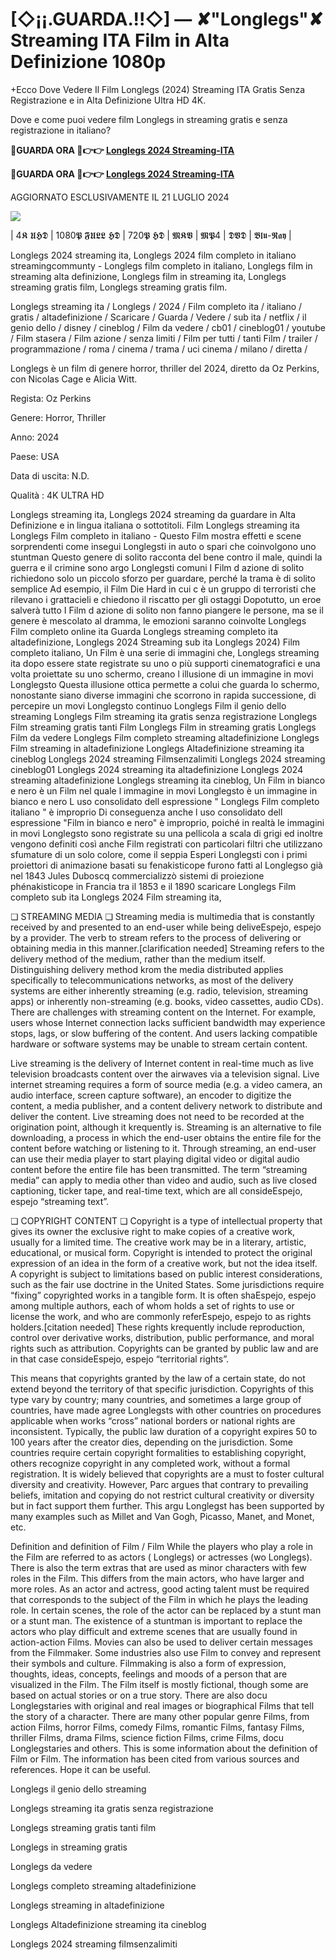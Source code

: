 # [◇¡¡.GUARDA.!!◇] — ✘"Longlegs"✘ Streaming ITA Film in Alta Definizione 1080p

+Ecco Dove Vedere Il Film Longlegs (2024) Streaming ITA Gratis Senza Registrazione e in Alta Definizione Ultra HD 4K.

Dove e come puoi vedere film Longlegs in streaming gratis e senza registrazione in italiano?

**🔴GUARDA ORA 🔴👉👉 [Longlegs 2024 Streaming-ITA](https://t.co/WeIJN7mUMU)**

**🔴GUARDA ORA 🔴👉👉 [Longlegs 2024 Streaming-ITA](https://t.co/WeIJN7mUMU)**

AGGIORNATO ESCLUSIVAMENTE IL 21 LUGLIO 2024

<a href="https://t.co/WeIJN7mUMU"><img src="https://www.techmehow.com/wp-content/uploads/2024/03/rgbsrteg.gif" style="max-width: 100%;"></a></p>

| 4𝕶 𝖀𝕳𝕯 | 1080𝕻 𝕱𝖀𝕷𝕷 𝕳𝕯 | 720𝕻 𝕳𝕯 | 𝕸𝕶𝖁 | 𝕸𝕻4 | 𝕯𝖁𝕯 | 𝕭𝖑𝖚-𝕽𝖆𝖞 |

Longlegs 2024 streaming ita, Longlegs 2024 film completo in italiano streamingcommunty - Longlegs film completo in italiano, Longlegs film in streaming alta definizione, Longlegs film in streaming ita, Longlegs streaming gratis film, Longlegs streaming gratis film.

Longlegs streaming ita / Longlegs / 2024 / Film completo ita / italiano / gratis / altadefinizione / Scaricare / Guarda / Vedere / sub ita / netflix / il genio dello / disney / cineblog / Film da vedere / cb01 / cineblog01 / youtube / Film stasera / Film azione / senza limiti / Film per tutti / tanti Film / trailer / programmazione / roma / cinema / trama / uci cinema / milano / diretta /

Longlegs è un film di genere horror, thriller del 2024, diretto da Oz Perkins, con Nicolas Cage e Alicia Witt.

Regista: Oz Perkins

Genere: Horror, Thriller

Anno: 2024

Paese: USA

Data di uscita: N.D.

Qualità : 4K ULTRA HD

Longlegs streaming ita, Longlegs 2024 streaming da guardare in Alta Definizione e in lingua italiana o sottotitoli. Film Longlegs streaming ita Longlegs Film completo in italiano - Questo Film mostra effetti e scene sorprendenti come insegui Longlegsti in auto o spari che coinvolgono uno stuntman Questo genere di solito racconta del bene contro il male, quindi la guerra e il crimine sono argo Longlegsti comuni I Film d azione di solito richiedono solo un piccolo sforzo per guardare, perché la trama è di solito semplice Ad esempio, il Film Die Hard in cui c è un gruppo di terroristi che rilevano i grattacieli e chiedono il riscatto per gli ostaggi Dopotutto, un eroe salverà tutto I Film d azione di solito non fanno piangere le persone, ma se il genere è mescolato al dramma, le emozioni saranno coinvolte Longlegs Film completo online ita Guarda Longlegs streaming completo ita altadefinizione, Longlegs 2024 Streaming sub ita Longlegs 2024) Film completo italiano, Un Film è una serie di immagini che, Longlegs streaming ita dopo essere state registrate su uno o più supporti cinematografici e una volta proiettate su uno schermo, creano l illusione di un immagine in movi Longlegsto Questa illusione ottica permette a colui che guarda lo schermo, nonostante siano diverse immagini che scorrono in rapida successione, di percepire un movi Longlegsto continuo Longlegs Film il genio dello streaming Longlegs Film streaming ita gratis senza registrazione Longlegs Film streaming gratis tanti Film Longlegs Film in streaming gratis Longlegs Film da vedere Longlegs Film completo streaming altadefinizione Longlegs Film streaming in altadefinizione Longlegs Altadefinizione streaming ita cineblog Longlegs 2024 streaming Filmsenzalimiti Longlegs 2024 streaming cineblog01 Longlegs 2024 streaming ita altadefinizione Longlegs 2024 streaming altadefinizione Longlegs streaming ita cineblog, Un Film in bianco e nero è un Film nel quale l immagine in movi Longlegsto è un immagine in bianco e nero L uso consolidato dell espressione " Longlegs Film completo italiano " è improprio Di conseguenza anche l uso consolidato dell espressione "Film in bianco e nero" è improprio, poiché in realtà le immagini in movi Longlegsto sono registrate su una pellicola a scala di grigi ed inoltre vengono definiti così anche Film registrati con particolari filtri che utilizzano sfumature di un solo colore, come il seppia Esperi Longlegsti con i primi proiettori di animazione basati su fenakisticope furono fatti al Longlegso già nel 1843 Jules Duboscq commercializzò sistemi di proiezione phénakisticope in Francia tra il 1853 e il 1890 scaricare Longlegs Film completo sub ita Longlegs 2024 Film streaming ita,

❏ STREAMING MEDIA ❏ Streaming media is multimedia that is constantly received by and presented to an end-user while being deliveEspejo, espejo by a provider. The verb to stream refers to the process of delivering or obtaining media in this manner.[clarification needed] Streaming refers to the delivery method of the medium, rather than the medium itself. Distinguishing delivery method krom the media distributed applies specifically to telecommunications networks, as most of the delivery systems are either inherently streaming (e.g. radio, television, streaming apps) or inherently non-streaming (e.g. books, video cassettes, audio CDs). There are challenges with streaming content on the Internet. For example, users whose Internet connection lacks sufficient bandwidth may experience stops, lags, or slow buffering of the content. And users lacking compatible hardware or software systems may be unable to stream certain content.

Live streaming is the delivery of Internet content in real-time much as live television broadcasts content over the airwaves via a television signal. Live internet streaming requires a form of source media (e.g. a video camera, an audio interface, screen capture software), an encoder to digitize the content, a media publisher, and a content delivery network to distribute and deliver the content. Live streaming does not need to be recorded at the origination point, although it krequently is. Streaming is an alternative to file downloading, a process in which the end-user obtains the entire file for the content before watching or listening to it. Through streaming, an end-user can use their media player to start playing digital video or digital audio content before the entire file has been transmitted. The term “streaming media” can apply to media other than video and audio, such as live closed captioning, ticker tape, and real-time text, which are all consideEspejo, espejo “streaming text”.

❏ COPYRIGHT CONTENT ❏ Copyright is a type of intellectual property that gives its owner the exclusive right to make copies of a creative work, usually for a limited time. The creative work may be in a literary, artistic, educational, or musical form. Copyright is intended to protect the original expression of an idea in the form of a creative work, but not the idea itself. A copyright is subject to limitations based on public interest considerations, such as the fair use doctrine in the United States. Some jurisdictions require “fixing” copyrighted works in a tangible form. It is often shaEspejo, espejo among multiple authors, each of whom holds a set of rights to use or license the work, and who are commonly referEspejo, espejo to as rights holders.[citation needed] These rights krequently include reproduction, control over derivative works, distribution, public performance, and moral rights such as attribution. Copyrights can be granted by public law and are in that case consideEspejo, espejo “territorial rights”.

This means that copyrights granted by the law of a certain state, do not extend beyond the territory of that specific jurisdiction. Copyrights of this type vary by country; many countries, and sometimes a large group of countries, have made agree Longlegsts with other countries on procedures applicable when works “cross” national borders or national rights are inconsistent. Typically, the public law duration of a copyright expires 50 to 100 years after the creator dies, depending on the jurisdiction. Some countries require certain copyright formalities to establishing copyright, others recognize copyright in any completed work, without a formal registration. It is widely believed that copyrights are a must to foster cultural diversity and creativity. However, Parc argues that contrary to prevailing beliefs, imitation and copying do not restrict cultural creativity or diversity but in fact support them further. This argu Longlegst has been supported by many examples such as Millet and Van Gogh, Picasso, Manet, and Monet, etc.

Definition and definition of Film / Film While the players who play a role in the Film are referred to as actors ( Longlegs) or actresses (wo Longlegs). There is also the term extras that are used as minor characters with few roles in the Film. This differs from the main actors, who have larger and more roles. As an actor and actress, good acting talent must be required that corresponds to the subject of the Film in which he plays the leading role. In certain scenes, the role of the actor can be replaced by a stunt man or a stunt man. The existence of a stuntman is important to replace the actors who play difficult and extreme scenes that are usually found in action-action Films. Movies can also be used to deliver certain messages from the Filmmaker. Some industries also use Film to convey and represent their symbols and culture. Filmmaking is also a form of expression, thoughts, ideas, concepts, feelings and moods of a person that are visualized in the Film. The Film itself is mostly fictional, though some are based on actual stories or on a true story. There are also docu Longlegstaries with original and real images or biographical Films that tell the story of a character. There are many other popular genre Films, from action Films, horror Films, comedy Films, romantic Films, fantasy Films, thriller Films, drama Films, science fiction Films, crime Films, docu Longlegstaries and others. This is some information about the definition of Film or Film. The information has been cited from various sources and references. Hope it can be useful.

Longlegs il genio dello streaming

Longlegs streaming ita gratis senza registrazione

Longlegs streaming gratis tanti film

Longlegs in streaming gratis

Longlegs da vedere

Longlegs completo streaming altadefinizione

Longlegs streaming in altadefinizione

Longlegs Altadefinizione streaming ita cineblog

Longlegs 2024 streaming filmsenzalimiti
